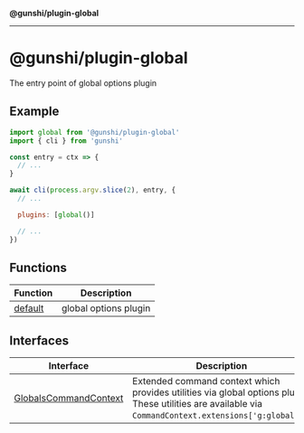 **@gunshi/plugin-global**

---

# @gunshi/plugin-global

The entry point of global options plugin

## Example

```js
import global from '@gunshi/plugin-global'
import { cli } from 'gunshi'

const entry = ctx => {
  // ...
}

await cli(process.argv.slice(2), entry, {
  // ...

  plugins: [global()]

  // ...
})
```

## Functions

| Function                        | Description           |
| ------------------------------- | --------------------- |
| [default](functions/default.md) | global options plugin |

## Interfaces

| Interface                                                    | Description                                                                                                                                              |
| ------------------------------------------------------------ | -------------------------------------------------------------------------------------------------------------------------------------------------------- |
| [GlobalsCommandContext](interfaces/GlobalsCommandContext.md) | Extended command context which provides utilities via global options plugin. These utilities are available via `CommandContext.extensions['g:globals']`. |
